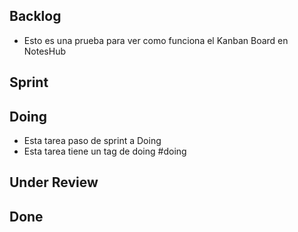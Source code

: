 ## Backlog
- Esto es una prueba para ver como funciona el Kanban Board en NotesHub  

## Sprint

## Doing
- Esta tarea paso de sprint a Doing  
- Esta tarea tiene un tag de doing #doing  

## Under Review

## Done